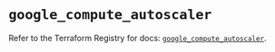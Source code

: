 # `google_compute_autoscaler`

Refer to the Terraform Registry for docs: [`google_compute_autoscaler`](https://registry.terraform.io/providers/hashicorp/google/6.6.0/docs/resources/compute_autoscaler).
